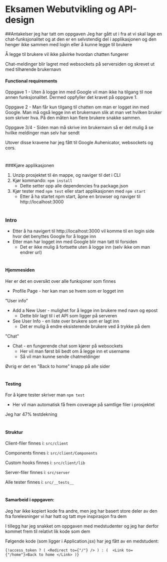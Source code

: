 # Eksamen Webutvikling og API-design

##Antakelser jeg har tatt om oppgaven 
Jeg har gått ut i fra at vi skal lage en chat-funksjonalitet og at den er en selvstendig del i applikasjonen og den henger ikke sammen med login eller å kunne legge til brukere 

Å legge til brukere vil ikke påvirke hvordan chatten fungerer

Chat-meldinger blir lagret med websockets på serversiden og skrevet ut med tilhørende brukernavn 

#### Functional requirements
Oppgave 1 - Uten å logge inn med Google vil man ikke ha tilgang til noe annen funksjonalitet. Dermed oppfyller det kravet på oppgave 1.

Oppgave 2 - Man får kun tilgang til chatten om man er logget inn med Google. 
Man må også legge inn et brukernavn slik at man vet hvilken bruker som skriver hva. 
På den måten kan flere brukere snakke sammen. 

Oppgave 3/4 - Siden man må skrive inn brukernavn så er det mulig å se hvilke meldinger man selv har sendt


Utover disse kravene har jeg fått til Google Auhenicator, websockets og cors.

#
###Kjøre applikasjonen 
1. Unzip prosjektet til én mappe, og naviger til det i CLI
2. Kjør kommando: `npm install`
    * Dette setter opp alle dependencies fra package.json
3. Kjør tester med `npm test` eller start applikasjonen med `npm start`
    * Etter å ha startet npm start, åpne en browser og naviger til http://localhost:3000 

#
### Intro 

* Etter å ha navigert til http://localhost:3000 vil komme til en login side hvor det benyttes Google for å logge inn 
* Etter man har logget inn med Google blir man tatt til forsiden 
    * Det er ikke mulig å fortsette uten å logge inn (selv ikke om man endrer url)

#
#### Hjemmesiden
Her er det en oversikt over alle funksjoner som finnes

* Profile Page - her kan man se hvem som er logget inn


"User info"
* Add a New User - mulighet for å legge inn brukere med navn og epost
    * Dette blir lagt til i et API som ligger på serveren 
* See User Info - en liste over brukere som er lagt inn 
    * Det er mulig å endre eksisterende brukere ved å trykke på dem
  
"Chat"
* Chat - en fungerende chat som kjører på websockets 
    * Her vil man først bli bedt om å legge inn et username
    * Så vil man kunne sende chatmeldinger


Øvrig er det en "Back to home" knapp på alle sider

#
#### Testing 
For å kjøre tester skriver man `npm test` 
* Her vil man automatisk få frem coverage på samtlige filer i prosjektet 

Jeg har 47% testdekning 

#
#### Struktur 
Client-filer finnes i: `src/client`

Components finnes i: `src/client/Components`

Custom hooks finnes i: `src/client/lib`

Server-filer finnes i: `src/server`

Alle tester finnes i: `src/__tests__`

#
#### Samarbeid i oppgaven: 
Jeg har ikke kopiert kode fra andre, men jeg har basert store deler av den fra forelesninger vi har hatt og tatt mye inspirasjon fra dem

I tillegg har jeg snakket om oppgaven med medstudenter og jeg har derfor kommet frem til relativt lik kode som dem

Følgende kode (som ligger i Application.jsx) har jeg fått av en medstudent: 

`{!access_token ? (
      <Redirect to={"/"} />
    ) : ( 
    <Link to={"/home"}>Back to home </Link>
        )}`